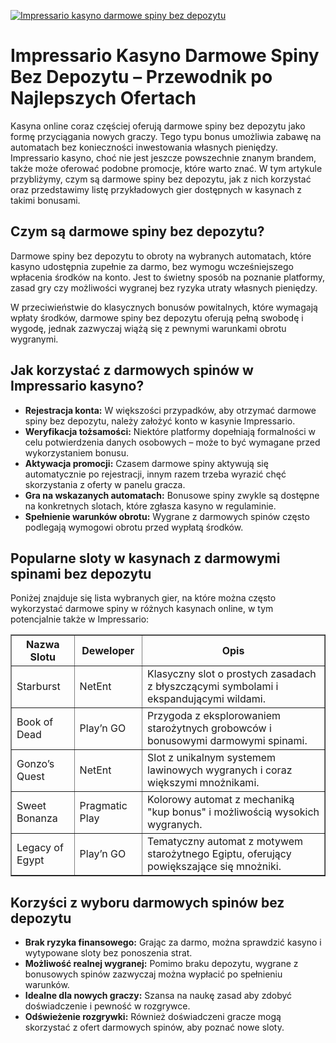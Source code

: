 [![Impressario kasyno darmowe spiny bez depozytu](https://123-caf.pages.dev/gitsignup.png)](https://vrmoo.ru/Bt82HjjY)

<h1>Impressario Kasyno Darmowe Spiny Bez Depozytu – Przewodnik po Najlepszych Ofertach</h1> <p>Kasyna online coraz częściej oferują darmowe spiny bez depozytu jako formę przyciągania nowych graczy. Tego typu bonus umożliwia zabawę na automatach bez konieczności inwestowania własnych pieniędzy. Impressario kasyno, choć nie jest jeszcze powszechnie znanym brandem, także może oferować podobne promocje, które warto znać. W tym artykule przybliżymy, czym są darmowe spiny bez depozytu, jak z nich korzystać oraz przedstawimy listę przykładowych gier dostępnych w kasynach z takimi bonusami.</p>  <h2>Czym są darmowe spiny bez depozytu?</h2> <p>Darmowe spiny bez depozytu to obroty na wybranych automatach, które kasyno udostępnia zupełnie za darmo, bez wymogu wcześniejszego wpłacenia środków na konto. Jest to świetny sposób na poznanie platformy, zasad gry czy możliwości wygranej bez ryzyka utraty własnych pieniędzy.</p> <p>W przeciwieństwie do klasycznych bonusów powitalnych, które wymagają wpłaty środków, darmowe spiny bez depozytu oferują pełną swobodę i wygodę, jednak zazwyczaj wiążą się z pewnymi warunkami obrotu wygranymi.</p>  <h2>Jak korzystać z darmowych spinów w Impressario kasyno?</h2> <ul>   <li><strong>Rejestracja konta:</strong> W większości przypadków, aby otrzymać darmowe spiny bez depozytu, należy założyć konto w kasynie Impressario.</li>   <li><strong>Weryfikacja tożsamości:</strong> Niektóre platformy dopełniają formalności w celu potwierdzenia danych osobowych – może to być wymagane przed wykorzystaniem bonusu.</li>   <li><strong>Aktywacja promocji:</strong> Czasem darmowe spiny aktywują się automatycznie po rejestracji, innym razem trzeba wyrazić chęć skorzystania z oferty w panelu gracza.</li>   <li><strong>Gra na wskazanych automatach:</strong> Bonusowe spiny zwykle są dostępne na konkretnych slotach, które zgłasza kasyno w regulaminie.</li>   <li><strong>Spełnienie warunków obrotu:</strong> Wygrane z darmowych spinów często podlegają wymogowi obrotu przed wypłatą środków.</li> </ul>  <h2>Popularne sloty w kasynach z darmowymi spinami bez depozytu</h2> <p>Poniżej znajduje się lista wybranych gier, na które można często wykorzystać darmowe spiny w różnych kasynach online, w tym potencjalnie także w Impressario:</p> <table border="1" cellpadding="8" cellspacing="0">   <thead>     <tr>       <th>Nazwa Slotu</th>       <th>Deweloper</th>       <th>Opis</th>     </tr>   </thead>   <tbody>     <tr>       <td>Starburst</td>       <td>NetEnt</td>       <td>Klasyczny slot o prostych zasadach z błyszczącymi symbolami i ekspandującymi wildami.</td>     </tr>     <tr>       <td>Book of Dead</td>       <td>Play’n GO</td>       <td>Przygoda z eksplorowaniem starożytnych grobowców i bonusowymi darmowymi spinami.</td>     </tr>     <tr>       <td>Gonzo’s Quest</td>       <td>NetEnt</td>       <td>Slot z unikalnym systemem lawinowych wygranych i coraz większymi mnożnikami.</td>     </tr>     <tr>       <td>Sweet Bonanza</td>       <td>Pragmatic Play</td>       <td>Kolorowy automat z mechaniką "kup bonus" i możliwością wysokich wygranych.</td>     </tr>     <tr>       <td>Legacy of Egypt</td>       <td>Play’n GO</td>       <td>Tematyczny automat z motywem starożytnego Egiptu, oferujący powiększające się mnożniki.</td>     </tr>   </tbody> </table>  <h2>Korzyści z wyboru darmowych spinów bez depozytu</h2> <ul>   <li><strong>Brak ryzyka finansowego:</strong> Grając za darmo, można sprawdzić kasyno i wytypowane sloty bez ponoszenia strat.</li>   <li><strong>Możliwość realnej wygranej:</strong> Pomimo braku depozytu, wygrane z bonusowych spinów zazwyczaj można wypłacić po spełnieniu warunków.</li>   <li><strong>Idealne dla nowych graczy:</strong> Szansa na naukę zasad aby zdobyć doświadczenie i pewność w rozgrywce.</li>   <li><strong>Odświeżenie rozgrywki:</strong> Również doświadczeni gracze mogą skorzystać z ofert darmowych spinów, aby poznać nowe sloty.</li> </ul>